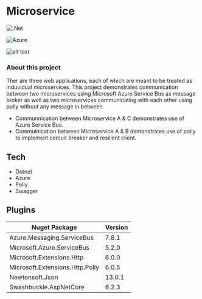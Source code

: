 # Microservice

![.Net](https://img.shields.io/badge/.NET-5C2D91?style=for-the-badge&logo=.net&logoColor=white)

![Azure](https://img.shields.io/badge/azure-%230072C6.svg?style=for-the-badge&logo=microsoftazure&logoColor=white)

![alt text](http://www.thepollyproject.org/content/images/2016/10/Polly-Logo@2x.png)

### About this project
Ther are three web applications, each of which are meant to be treated as induvidual microservices. This project demonstrates communication between two microservices using Microsoft Azure Service Bus as message broker as well as two microservices communicating with each other using polly without any message in between.

- Communnication between Microservice A & C demonstrates use of Azure Service Bus.
- Commuinication between Microservice A & B demonstrates use of polly to implement cercuit breaker and resilient client.



## Tech

- Dotnet
- Azure
- Polly
- Swagger

## Plugins

| Nuget Package | Version |
| ------ | ------ |
| Azure.Messaging.ServiceBus | 7.8.1 |
| Microsoft.Azure.ServiceBus | 5.2.0 |
| Microsoft.Extensions.Http | 6.0.0 |
| Microsoft.Extensions.Http.Polly | 6.0.5 |
| Newtonsoft.Json | 13.0.1 |
| Swashbuckle.AspNetCore | 6.2.3 |

